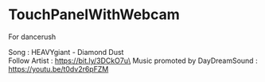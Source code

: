 # TouchPanelWithWebcam
For dancerush




Song : HEAVYgiant - Diamond Dust\
Follow Artist : https://bit.ly/3DCkO7u\
Music promoted by DayDreamSound : https://youtu.be/t0dv2r6pFZM

